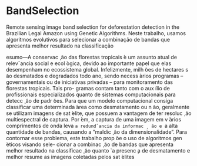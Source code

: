 # BandSelection
Remote sensing image band selection for deforestation detection in the Brazilian Legal Amazon using Genetic Algorithms.
Neste trabalho, usamos algoritmos evolutivos para selecionar a combinação de bandas que apresenta melhor resultado na classificação


esumo—A conservac ̧  ̃ao das florestas tropicais  ́e um assunto
atual de relevˆancia social e ecol ́ogica, devido ao importante
papel que elas desempenham no ecossistema global. Infelizmente,
milh ̃oes de hectares s ̃ao desmatados e degradados todo ano,
sendo necess ́arios programas – governamentais ou de iniciativas
privadas – para monitoramento das florestas tropicais. Tais pro-
gramas contam tanto com o aux ́ılio de profissionais especializados
quanto de sistemas computacionais para detecc ̧  ̃ao de padr ̃oes.
Para que um modelo computacional consiga classificar uma
determinada  ́area como desmatamento ou n ̃ao, geralmente se
utilizam imagens de sat ́elite, que possuem a vantagem de ter
resoluc ̧  ̃ao multiespectral de captura. Por ́em, a captura de uma
imagem em v ́arios comprimentos de onda leva `a redundˆancia
da informac ̧  ̃ao e `a alta quantidade de bandas, causando a
”maldic ̧  ̃ao da dimensionalidade”. Para contornar esse problema,
este trabalho prop ̃oe o uso de algoritmos gen ́eticos visando sele-
cionar a combinac ̧  ̃ao de bandas que apresenta melhor resultado
na classificac ̧  ̃ao quanto `a presenc ̧a de desmatamento e melhor
resume as imagens coletadas pelos sat ́elites

